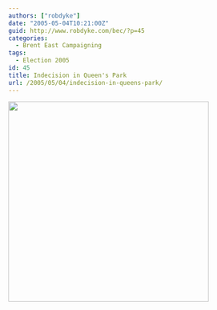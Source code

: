 ```yaml
---
authors: ["robdyke"]
date: "2005-05-04T10:21:00Z"
guid: http://www.robdyke.com/bec/?p=45
categories:
  - Brent East Campaigning
tags:
  - Election 2005
id: 45
title: Indecision in Queen's Park
url: /2005/05/04/indecision-in-queens-park/
---
```

<img src="http://www.comwifinet.com/becampaign/queensparkfoodandwine.jpg" width="400" /></img>
